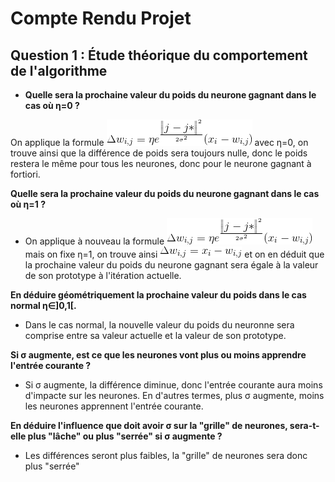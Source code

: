 # Compte Rendu Projet

[Eq1]: ./img/Eqn1.gif
[Eq2]: ./img/Eqn2.gif

## Question 1 : Étude théorique du comportement de l'algorithme

+  **Quelle sera la prochaine valeur du poids du neurone gagnant dans le cas où η=0 ?**

On applique la formule 
![Equation][Eq1]
avec η=0, on trouve ainsi que la différence de poids sera toujours nulle, donc le poids restera le même pour tous les neurones, donc pour le neurone gagnant à fortiori.

**Quelle sera la prochaine valeur du poids du neurone gagnant dans le cas où η=1 ?**

+  On applique à nouveau la formule ![Equation][Eq1] mais on fixe η=1, on trouve ainsi ![Equation][Eq2] et on en déduit que la prochaine valeur du poids du neurone gagnant sera égale à la valeur de son prototype à l'itération actuelle.

**En déduire géométriquement la prochaine valeur du poids dans le cas normal η∈]0,1[.**

+  Dans le cas normal, la nouvelle valeur du poids du neuronne sera comprise entre sa valeur actuelle et la valeur de son prototype.

**Si σ augmente, est ce que les neurones vont plus ou moins apprendre l'entrée courante ?**

+  Si σ augmente, la différence diminue, donc l'entrée courante aura moins d'impacte sur les neurones. En d'autres termes, plus σ augmente, moins les neurones apprennent l'entrée courante.

**En déduire l'influence que doit avoir σ sur la "grille" de neurones, sera-t-elle plus "lâche" ou plus "serrée" si σ augmente ?**

+  Les différences seront plus faibles, la "grille" de neurones sera donc plus "serrée"